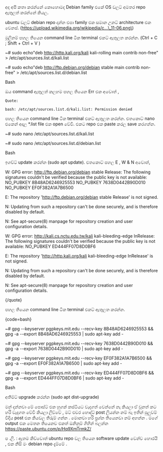 අද අපි කතා කරන්නේ කොහොමද Debian family එකේ OS වලට් අමතර repo ඇතුලත් කරන්නේ කියල.

ubuntu වලට් debian repo දාන්න එපා family එක සමාන උනට් architecture එක වෙනස්. \(https://upload.wikimedia.org/wikipedia/c...\_11-06.png\)



මුලිනම් පහල තියෙන command line ටික terminal එකට් ඇතුලත කරන්න. \(Ctrl +  C ; Shift + Ctrl + V \)





~\# sudo echo"deb http://http.kali.org/kali kali-rolling main contrib non-free" &gt; /etc/apt/sources.list.d/kali.list



~\# sudo echo"deb http://ftp.debian.org/debian stable main contrib non-free" &gt; /etc/apt/sources.list.d/debian.list

Bash







ඔය command ඇතුලත් කලහම පහල තියෙන Err එක අවොත් ,





    Quote:

    bash: /etc/apt/sources.list.d/kali.list: Permission denied







පහල තියෙන command line ටික terminal එකට් ඇතුලත කරන්න. එතකොට් nano එකෙන් අදාල \*.list file එක open වේවි.  එකට repo එක paste  කරල save කරගන්න.





~\# sudo nano /etc/apt/sources.list.d/kali.list



~\# sudo nano /etc/apt/sources.list.d/debian.list

Bash





ඉගව්ට් update කරන්න \(sudo apt update\). එතකොට් පහල E , W & N අවොත්,





W: GPG error: http://ftp.debian.org/debian stable Release: The following signatures couldn't be verified because the public key is not available: NO\_PUBKEY 8B48AD6246925553  NO\_PUBKEY 7638D0442B90D010  NO\_PUBKEY EF0F382A1A7B6500

E: The repository 'http://ftp.debian.org/debian stable Release' is not signed.

N: Updating from such a repository can't be done securely, and is therefore disabled by default.

N: See apt-secure\(8\) manpage for repository creation and user configuration details.

W: GPG error: http://kali.cs.nctu.edu.tw/kali kali-bleeding-edge InRelease: The following signatures couldn't be verified because the public key is not available: NO\_PUBKEY ED444FF07D8D0BF6

E: The repository 'http://http.kali.org/kali kali-bleeding-edge InRelease' is not signed.

N: Updating from such a repository can't be done securely, and is therefore disabled by default.

N: See apt-secure\(8\) manpage for repository creation and user configuration details.

{/quote}



පහල තියෙන command line ටික terminal එකට් ඇතුලත කරන්න.  



{code=bash}

~\# gpg --keyserver pgpkeys.mit.edu --recv-key 8B48AD6246925553 && gpg -a --export 8B48AD6246925553 \| sudo apt-key add -



~\# gpg --keyserver pgpkeys.mit.edu --recv-key 7638D0442B90D010 && gpg -a --export 7638D0442B90D010 \| sudo apt-key add -



~\# gpg --keyserver pgpkeys.mit.edu --recv-key EF0F382A1A7B6500 && gpg -a --export EF0F382A1A7B6500 \| sudo apt-key add -



~\# gpg --keyserver pgpkeys.mit.edu --recv-key ED444FF07D8D0BF6 && gpg -a --export ED444FF07D8D0BF6 \| sudo apt-key add -

Bash





අතිම්ට් upgrade කරන්න \(sudo apt dist-upgrade\)





මන් දන්නවා මේ පොස්ට් එක හුගක් කස්ටියට වැදගත් වෙන්නේ නැ කියලා ඒ  වුනත් කට හරි වැදගත වේවි කියලා ලිව්වේ , මට් එචර හොද්ට් post  ලියන්න නම් බැ ඉතින්  පුලුවම් විදිය  post එක කියවල තිරුම් ගන්න . මොනවා හරි ප්‍රශ්න තියෙනවා නම් අහන්න .  මගේ output එක මෙතන තියෙනව එකත් ඔනිනුම් ගිහින් බලන්න https://paste.ubuntu.com/p/Hq9XmTrmkZ/



ප .ලි. : ඇතම කිව්වොත් ubuntu repo වල තියෙන software update වෙන්ව හොරයි , එක නිසි මං debian repo දැම්මේ . 

